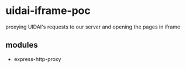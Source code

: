 # uidai-iframe-poc

proxying UIDAI's requests to our server and opening the pages in iframe

## modules
* express-http-proxy